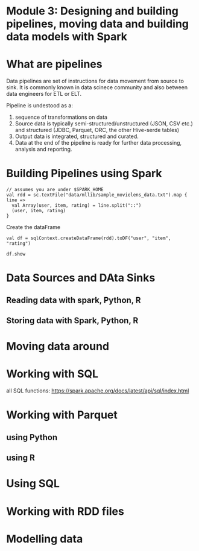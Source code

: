 # Module 3: Designing and building pipelines, moving data and building data models with Spark


# What are pipelines

Data pipelines are set of instructions for data movement from source to sink. It is commonly known in data scinece community and also between data engineers for ETL or ELT.

Pipeline is undestood as a:
1.  sequence of transformations on data
2. Source data is typically semi-structured/unstructured (JSON, CSV etc.) and structured (JDBC, Parquet, ORC, the other Hive-serde tables)
3. Output data is integrated, structured and curated.
4. Data at the end of the pipeline is ready for further data processing, analysis and reporting.




# Building Pipelines using Spark

```
// assumes you are under $SPARK_HOME
val rdd = sc.textFile("data/mllib/sample_movielens_data.txt").map { line =>
  val Array(user, item, rating) = line.split("::")
  (user, item, rating)
}

```

Create the dataFrame

```
val df = sqlContext.createDataFrame(rdd).toDF("user", "item", "rating")
```

```
df.show
```


# Data Sources and DAta Sinks

## Reading data with spark, Python, R

## Storing data with Spark, Python, R



# Moving data around




# Working with SQL

all SQL functions: https://spark.apache.org/docs/latest/api/sql/index.html


# Working with Parquet

## using Python

## using R

# Using SQL

# Working with RDD files

# Modelling data

